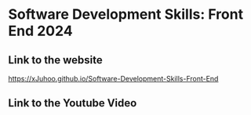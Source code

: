 # Software Development Skills: Front End 2024
## Link to the website
https://xJuhoo.github.io/Software-Development-Skills-Front-End
## Link to the Youtube Video
